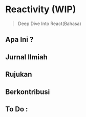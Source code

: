 # Reactivity (WIP)
>Deep Dive Into React(Bahasa) 

## Apa Ini ?

## Jurnal Ilmiah


## Rujukan

## Berkontribusi

## To Do :
